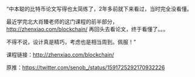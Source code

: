 “中本聪的比特币论文写得也太简练了，2年多前就下来看过，当时完全没看懂。

最近学完北大肖臻老师的这门课程的前半部分， http://zhenxiao.com/blockchain/ 再回头去看论文，终于看懂了。。。

不得不说，设计真是精巧，考虑也是相当周到。佩服！”

  

课程链接：http://zhenxiao.com/blockchain/

原推：https://twitter.com/senob_/status/1591725292170932226
